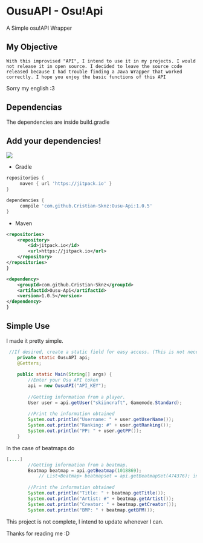 # OusuAPI - Osu!Api
A Simple osu!API Wrapper

## My Objective
`With this improvised "API", I intend to use it in my projects. I would not release it in open source. I decided to leave the source code released because I had trouble finding a Java Wrapper that worked correctly. I hope you enjoy the basic functions of this API`

Sorry my english :3

## Dependencias
The dependencies are inside build.gradle

## Add your dependencies!
[![](https://jitpack.io/v/Cristian-Sknz/Ousu-Api.svg)](https://jitpack.io/#Cristian-Sknz/Ousu-Api)
* Gradle

```groovy
repositories {
     maven { url 'https://jitpack.io' }
}

dependencies {
     compile 'com.github.Cristian-Sknz:Ousu-Api:1.0.5'
}
```
* Maven
```xml
<repositories>
	<repository>
	    <id>jitpack.io</id>
	    <url>https://jitpack.io</url>
	</repository>
</repositories>
}

<dependency>
    <groupId>com.github.Cristian-Sknz</groupId>
    <artifactId>Ousu-Api</artifactId>
    <version>1.0.5</version>
</dependency>
}
```
## Simple Use
I made it pretty simple.

```java
 //If desired, create a static field for easy access. (This is not necessary)
	private static OusuAPI api;
	@Getters;
 
	public static Main(String[] args) {
		//Enter your Osu API token
		api = new OusuAPI("API_KEY");
		
		//Getting information from a player.
		User user = api.getUser("skiincraft", Gamemode.Standard);
		
		//Print the information obtained
		System.out.println("Username: " + user.getUserName());
		System.out.println("Ranking: #" + user.getRanking());
		System.out.println("PP: " + user.getPP());
	}
```
In the case of beatmaps do
```java
[....]
		//Getting information from a beatmap.
		Beatmap beatmap = api.getBeatmap(1018869);
		    // List<Beatmap> beatmapset = api.getBeatmapSet(474376); in the case of beatmapset
		
		//Print the information obtained
		System.out.println("Title: " + beatmap.getTitle());
		System.out.println("Artist: #" + beatmap.getArtist());
		System.out.println("Creator: " + beatmap.getCreator());
		System.out.println("BMP: " + beatmap.getBPM());
```

This project is not complete, I intend to update whenever I can.

Thanks for reading me :D
